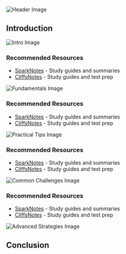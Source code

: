 # 


![Header Image](https://fal.media/files/kangaroo/aXN2XKjAy68yy3p3QwuVY.png)

## Introduction


![Intro Image](https://fal.media/files/kangaroo/WsA4RsxTQ8ZGXbz6cwz-q.png)



### Recommended Resources
- [SparkNotes](https://www.sparknotes.com/) - Study guides and summaries
- [CliffsNotes](https://www.cliffsnotes.com/) - Study guides and test prep


![Fundamentals Image](https://fal.media/files/rabbit/URGjLTgoy0abl5W2A4fjf.png)



### Recommended Resources
- [SparkNotes](https://www.sparknotes.com/) - Study guides and summaries
- [CliffsNotes](https://www.cliffsnotes.com/) - Study guides and test prep


![Practical Tips Image](https://fal.media/files/elephant/xdkO6ylAKRtm3MKuRVIyM.png)



### Recommended Resources
- [SparkNotes](https://www.sparknotes.com/) - Study guides and summaries
- [CliffsNotes](https://www.cliffsnotes.com/) - Study guides and test prep


![Common Challenges Image](https://fal.media/files/koala/t0eG23rO6yJ-s0g3zGQQ_.png)



### Recommended Resources
- [SparkNotes](https://www.sparknotes.com/) - Study guides and summaries
- [CliffsNotes](https://www.cliffsnotes.com/) - Study guides and test prep


![Advanced Strategies Image](https://fal.media/files/elephant/5pPgp4DZCbaUa9B79rerC.png)

## Conclusion

